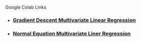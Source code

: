 Google Colab Links 

- ### [Gradient Descent Multivariate Linear Regression](https://colab.research.google.com/drive/1eDGOlViapJ9i9do9hGtiTFrbp4pofYsv?usp=sharing)
- ### [Normal Equation Multivariate Liner Regression](https://colab.research.google.com/drive/1pkjuUjIuxc5r7BiqNMMWnx0rlAdhqmgu?usp=sharing)
